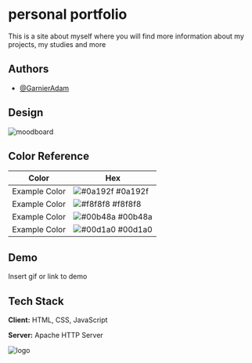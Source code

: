 
# personal portfolio


This is a site about myself where you will find more information about my projects, my studies and more



## Authors

- [@GarnierAdam ](https://github.com/GarnierAdam)


## Design

![moodboard](https://adam-garnier.dev/assets/img/readme/moodboard.jpg)

## Color Reference

| Color             | Hex                                                                |
| ----------------- | ------------------------------------------------------------------ |
| Example Color | ![#0a192f](https://via.placeholder.com/10/0a192f?text=+) #0a192f |
| Example Color | ![#f8f8f8](https://via.placeholder.com/10/f8f8f8?text=+) #f8f8f8 |
| Example Color | ![#00b48a](https://via.placeholder.com/10/00b48a?text=+) #00b48a |
| Example Color | ![#00d1a0](https://via.placeholder.com/10/00b48a?text=+) #00d1a0 |


## Demo

Insert gif or link to demo


## Tech Stack

**Client:** HTML, CSS, JavaScript

**Server:** Apache HTTP Server


![logo](https://www.adam-garnier.dev/assets/img/readme/readmelogo.png)

